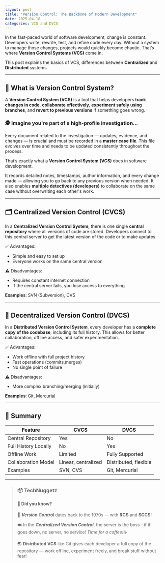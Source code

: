 ```yaml
---
layout: post
title: "Version Control: The Backbone of Modern Development"
date: 2025-04-18
categories: VCS and DVCS
---
```

In the fast-paced world of software development, change is constant. Developers write, rewrite, test, and refine code every day. Without a system to manage those changes, projects would quickly become chaotic. That’s where **Version Control Systems (VCS)** come in.

This post explains the basics of VCS, differences between **Centralized** and **Distributed** systems

---

## 🧾 What is Version Control System?

A **Version Control System (VCS)** is a tool that helps developers **track changes in code**, **collaborate effectively**, **experiment safely using branches**, and **revert to previous versions** if something goes wrong.

### 🕵️ Imagine you're part of a high-profile investigation...

Every document related to the investigation — updates, evidence, and changes — is crucial and must be recorded in a **master case file**. This file evolves over time and needs to be updated consistently throughout the process.

That’s exactly what a **Version Control System (VCS)** does in software development.

It records detailed notes, timestamps, author information, and every change made — allowing you to go back to any previous version when needed. It also enables **multiple detectives (developers)** to collaborate on the same case without overwriting each other's work.

---

## 🗂️ Centralized Version Control (CVCS)

In a **Centralized Version Control System**, there is one single **central repository** where all versions of code are stored. Developers connect to this central server to get the latest version of the code or to make updates.

✅ Advantages:
- Simple and easy to set up
- Everyone works on the same central version

⚠️ Disadvantages:
- Requires constant internet connection
- If the central server fails, you lose access to everything

**Examples**: SVN (Subversion), CVS

---

## 🔄 Decentralized Version Control (DVCS)

In a **Distributed Version Control System**, every developer has a **complete copy of the codebase**, including its full history. This allows for better collaboration, offline access, and safer experimentation.

✅ Advantages:
- Work offline with full project history
- Fast operations (commits,merges)
- No single point of failure

⚠️ Disadvantages:
- More complex branching/merging (initially)

**Examples**: Git, Mercurial

---

## 📄 Summary

| **Feature**             | **CVCS**               | **DVCS**                 |
|-------------------------|------------------------|---------------------------|
| Central Repository      | Yes                    | No                        |
| Full History Locally    | No                     | Yes                       |
| Offline Work            | Limited                | Fully Supported           |
| Collaboration Model     | Linear, centralized    | Distributed, flexible     |
| Examples                | SVN, CVS               | Git, Mercurial            |


---

> ### 📦 **TechNuggetz**
> #### 📆 **Did you know?**  
>   
> 🧠 ***Version Control*** dates back to the 1970s — with **RCS** and **SCCS**!
>
> ☁️ In the ***Centralized Version Control***, the server is the boss - if it goes down, no server, no service! *Time for a coffee!*☕
>
> 🌏 **Distributed VCS** like Git gives each developer a full copy of the repository — work offline, experiment freely, and break stuff without fear!
